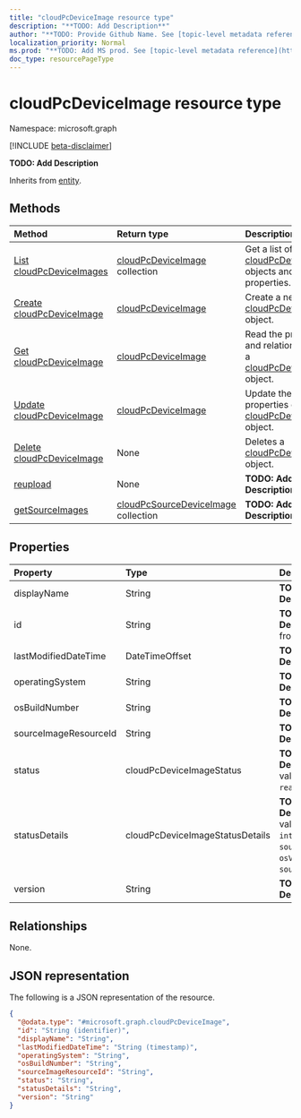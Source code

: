 ```yaml
---
title: "cloudPcDeviceImage resource type"
description: "**TODO: Add Description**"
author: "**TODO: Provide Github Name. See [topic-level metadata reference](https://msgo.azurewebsites.net/add/document/guidelines/metadata.html#topic-level-metadata)**"
localization_priority: Normal
ms.prod: "**TODO: Add MS prod. See [topic-level metadata reference](https://msgo.azurewebsites.net/add/document/guidelines/metadata.html#topic-level-metadata)**"
doc_type: resourcePageType
---
```


# cloudPcDeviceImage resource type

Namespace: microsoft.graph

[!INCLUDE [beta-disclaimer](../../includes/beta-disclaimer.md)]

**TODO: Add Description**


Inherits from [entity](../resources/entity.md).

## Methods
|Method|Return type|Description|
|:---|:---|:---|
|[List cloudPcDeviceImages](../api/cloudpcdeviceimage-list.md)|[cloudPcDeviceImage](../resources/cloudpcdeviceimage.md) collection|Get a list of the [cloudPcDeviceImage](../resources/cloudpcdeviceimage.md) objects and their properties.|
|[Create cloudPcDeviceImage](../api/cloudpcdeviceimage-create.md)|[cloudPcDeviceImage](../resources/cloudpcdeviceimage.md)|Create a new [cloudPcDeviceImage](../resources/cloudpcdeviceimage.md) object.|
|[Get cloudPcDeviceImage](../api/cloudpcdeviceimage-get.md)|[cloudPcDeviceImage](../resources/cloudpcdeviceimage.md)|Read the properties and relationships of a [cloudPcDeviceImage](../resources/cloudpcdeviceimage.md) object.|
|[Update cloudPcDeviceImage](../api/cloudpcdeviceimage-update.md)|[cloudPcDeviceImage](../resources/cloudpcdeviceimage.md)|Update the properties of a [cloudPcDeviceImage](../resources/cloudpcdeviceimage.md) object.|
|[Delete cloudPcDeviceImage](../api/cloudpcdeviceimage-delete.md)|None|Deletes a [cloudPcDeviceImage](../resources/cloudpcdeviceimage.md) object.|
|[reupload](../api/cloudpcdeviceimage-reupload.md)|None|**TODO: Add Description**|
|[getSourceImages](../api/cloudpcdeviceimage-getsourceimages.md)|[cloudPcSourceDeviceImage](../resources/cloudpcsourcedeviceimage.md) collection|**TODO: Add Description**|

## Properties
|Property|Type|Description|
|:---|:---|:---|
|displayName|String|**TODO: Add Description**|
|id|String|**TODO: Add Description** Inherited from [entity](../resources/entity.md).|
|lastModifiedDateTime|DateTimeOffset|**TODO: Add Description**|
|operatingSystem|String|**TODO: Add Description**|
|osBuildNumber|String|**TODO: Add Description**|
|sourceImageResourceId|String|**TODO: Add Description**|
|status|cloudPcDeviceImageStatus|**TODO: Add Description**. Possible values are: `pending`, `ready`, `failed`.|
|statusDetails|cloudPcDeviceImageStatusDetails|**TODO: Add Description**. Possible values are: `internalServerError`, `sourceImageNotFound`, `osVersionNotSupported`, `sourceImageInvalid`.|
|version|String|**TODO: Add Description**|

## Relationships
None.

## JSON representation
The following is a JSON representation of the resource.
<!-- {
  "blockType": "resource",
  "keyProperty": "id",
  "@odata.type": "microsoft.graph.cloudPcDeviceImage",
  "baseType": "microsoft.graph.entity",
  "openType": false
}
-->
``` json
{
  "@odata.type": "#microsoft.graph.cloudPcDeviceImage",
  "id": "String (identifier)",
  "displayName": "String",
  "lastModifiedDateTime": "String (timestamp)",
  "operatingSystem": "String",
  "osBuildNumber": "String",
  "sourceImageResourceId": "String",
  "status": "String",
  "statusDetails": "String",
  "version": "String"
}
```

